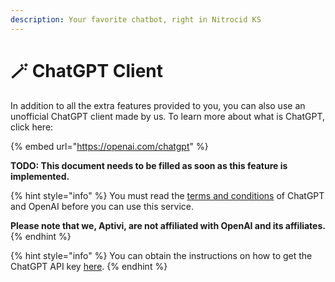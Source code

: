 ```yaml
---
description: Your favorite chatbot, right in Nitrocid KS
---
```


# 🪄 ChatGPT Client

In addition to all the extra features provided to you, you can also use an unofficial ChatGPT client made by us. To learn more about what is ChatGPT, click here:

{% embed url="https://openai.com/chatgpt" %}

**TODO: This document needs to be filled as soon as this feature is implemented.**

{% hint style="info" %}
You must read the [terms and conditions](https://openai.com/policies/terms-of-use/) of ChatGPT and OpenAI before you can use this service.

**Please note that we, Aptivi, are not affiliated with OpenAI and its affiliates.**
{% endhint %}

{% hint style="info" %}
You can obtain the instructions on how to get the ChatGPT API key [here](https://help.openai.com/en/articles/4936850-where-do-i-find-my-api-key).
{% endhint %}

